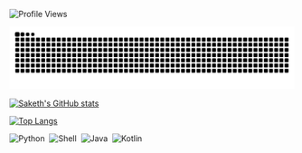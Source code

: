 
<!--
**Saketh-Marri/Saketh-Marri** is a ✨ _special_ ✨ repository because its `README.md` (this file) appears on your GitHub profile.

Here are some ideas to get you started:

- 🔭 I’m currently working on ...
- 🌱 I’m currently learning ...
- 👯 I’m looking to collaborate on ...
- 🤔 I’m looking for help with ...
- 💬 Ask me about ...
- 📫 How to reach me: ...
- 😄 Pronouns: ...
- ⚡ Fun fact: ...
-->

![Profile Views](http://estruyf-github.azurewebsites.net/api/VisitorHit?user=Saketh-Marri&repo=Saketh-Marri&countColorcountColor)

[![MasterHead](https://github.com/GuillaumeFalourd/GuillaumeFalourd/blob/output/github-contribution-grid-snake.svg)](https://github.com/Saketh-Marri)

[![Saketh's GitHub stats](https://github-readme-stats.vercel.app/api?username=Saketh-Marri&show_icons=true&theme=merko&hide=contribs,prs)](https://github.com/Saketh-Marri/github-readme-stats)

[![Top Langs](https://github-readme-stats.vercel.app/api/top-langs/?username=Saketh-Marri&exclude_repo=Datascience&layout=compact)](https://github.com/Saketh-Marri/github-readme-stats)

![Python](https://img.shields.io/badge/-Python-05122A?style=flat&logo=python)&nbsp;
![Shell](https://img.shields.io/badge/Shell-05122A?style=flat&logo=gnu-bash&logoColor=white)&nbsp;
![Java](https://img.shields.io/badge/-Java-05122A?style=flat&logo=Java&logoColor=white)&nbsp;
![Kotlin](https://img.shields.io/badge/-Kotlin-05122A?style=flat&logo=kotlin)&nbsp;
